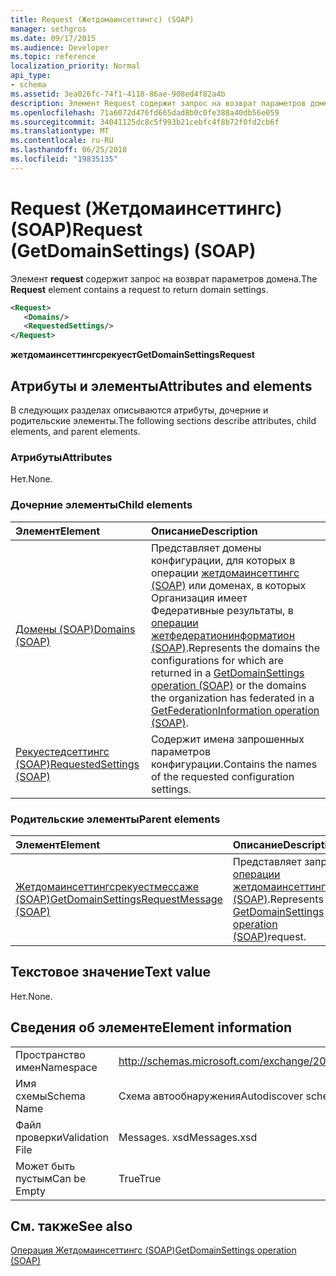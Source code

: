 ```yaml
---
title: Request (Жетдомаинсеттингс) (SOAP)
manager: sethgros
ms.date: 09/17/2015
ms.audience: Developer
ms.topic: reference
localization_priority: Normal
api_type:
- schema
ms.assetid: 3ea026fc-74f1-4118-86ae-908ed4f82a4b
description: Элемент Request содержит запрос на возврат параметров домена.
ms.openlocfilehash: 71a6072d476fd665dad8b0c0fe388a40db56e059
ms.sourcegitcommit: 34041125dc8c5f993b21cebfc4f8b72f0fd2cb6f
ms.translationtype: MT
ms.contentlocale: ru-RU
ms.lasthandoff: 06/25/2018
ms.locfileid: "19835135"
---
```

# <a name="request-getdomainsettings-soap"></a><span data-ttu-id="cf723-103">Request (Жетдомаинсеттингс) (SOAP)</span><span class="sxs-lookup"><span data-stu-id="cf723-103">Request (GetDomainSettings) (SOAP)</span></span>

<span data-ttu-id="cf723-104">Элемент **request** содержит запрос на возврат параметров домена.</span><span class="sxs-lookup"><span data-stu-id="cf723-104">The **Request** element contains a request to return domain settings.</span></span> 
  
```xml
<Request>
   <Domains/>
   <RequestedSettings/>
</Request>
```

 <span data-ttu-id="cf723-105">**жетдомаинсеттингсрекуест**</span><span class="sxs-lookup"><span data-stu-id="cf723-105">**GetDomainSettingsRequest**</span></span>
## <a name="attributes-and-elements"></a><span data-ttu-id="cf723-106">Атрибуты и элементы</span><span class="sxs-lookup"><span data-stu-id="cf723-106">Attributes and elements</span></span>

<span data-ttu-id="cf723-107">В следующих разделах описываются атрибуты, дочерние и родительские элементы.</span><span class="sxs-lookup"><span data-stu-id="cf723-107">The following sections describe attributes, child elements, and parent elements.</span></span>
  
### <a name="attributes"></a><span data-ttu-id="cf723-108">Атрибуты</span><span class="sxs-lookup"><span data-stu-id="cf723-108">Attributes</span></span>

<span data-ttu-id="cf723-109">Нет.</span><span class="sxs-lookup"><span data-stu-id="cf723-109">None.</span></span>
  
### <a name="child-elements"></a><span data-ttu-id="cf723-110">Дочерние элементы</span><span class="sxs-lookup"><span data-stu-id="cf723-110">Child elements</span></span>

|<span data-ttu-id="cf723-111">**Элемент**</span><span class="sxs-lookup"><span data-stu-id="cf723-111">**Element**</span></span>|<span data-ttu-id="cf723-112">**Описание**</span><span class="sxs-lookup"><span data-stu-id="cf723-112">**Description**</span></span>|
|:-----|:-----|
|[<span data-ttu-id="cf723-113">Домены (SOAP)</span><span class="sxs-lookup"><span data-stu-id="cf723-113">Domains (SOAP)</span></span>](domains-soap.md) <br/> |<span data-ttu-id="cf723-114">Представляет домены конфигурации, для которых в операции [жетдомаинсеттингс (SOAP)](getdomainsettings-operation-soap.md) или доменах, в которых Организация имеет Федеративные результаты, в [операции жетфедератионинформатион (SOAP)](getfederationinformation-operation-soap.md).</span><span class="sxs-lookup"><span data-stu-id="cf723-114">Represents the domains the configurations for which are returned in a [GetDomainSettings operation (SOAP)](getdomainsettings-operation-soap.md) or the domains the organization has federated in a [GetFederationInformation operation (SOAP)](getfederationinformation-operation-soap.md).</span></span>  <br/> |
|[<span data-ttu-id="cf723-115">Рекуестедсеттингс (SOAP)</span><span class="sxs-lookup"><span data-stu-id="cf723-115">RequestedSettings (SOAP)</span></span>](requestedsettings-soap.md) <br/> |<span data-ttu-id="cf723-116">Содержит имена запрошенных параметров конфигурации.</span><span class="sxs-lookup"><span data-stu-id="cf723-116">Contains the names of the requested configuration settings.</span></span>  <br/> |
   
### <a name="parent-elements"></a><span data-ttu-id="cf723-117">Родительские элементы</span><span class="sxs-lookup"><span data-stu-id="cf723-117">Parent elements</span></span>

|<span data-ttu-id="cf723-118">**Элемент**</span><span class="sxs-lookup"><span data-stu-id="cf723-118">**Element**</span></span>|<span data-ttu-id="cf723-119">**Описание**</span><span class="sxs-lookup"><span data-stu-id="cf723-119">**Description**</span></span>|
|:-----|:-----|
|[<span data-ttu-id="cf723-120">Жетдомаинсеттингсрекуестмессаже (SOAP)</span><span class="sxs-lookup"><span data-stu-id="cf723-120">GetDomainSettingsRequestMessage (SOAP)</span></span>](getdomainsettingsrequestmessage-soap.md) <br/> |<span data-ttu-id="cf723-121">Представляет запрос [операции жетдомаинсеттингс (SOAP)](getdomainsettings-operation-soap.md).</span><span class="sxs-lookup"><span data-stu-id="cf723-121">Represents a [GetDomainSettings operation (SOAP)](getdomainsettings-operation-soap.md)request.</span></span>  <br/> |
   
## <a name="text-value"></a><span data-ttu-id="cf723-122">Текстовое значение</span><span class="sxs-lookup"><span data-stu-id="cf723-122">Text value</span></span>

<span data-ttu-id="cf723-123">Нет.</span><span class="sxs-lookup"><span data-stu-id="cf723-123">None.</span></span>
  
## <a name="element-information"></a><span data-ttu-id="cf723-124">Сведения об элементе</span><span class="sxs-lookup"><span data-stu-id="cf723-124">Element information</span></span>

|||
|:-----|:-----|
|<span data-ttu-id="cf723-125">Пространство имен</span><span class="sxs-lookup"><span data-stu-id="cf723-125">Namespace</span></span>  <br/> |http://schemas.microsoft.com/exchange/2010/Autodiscover  <br/> |
|<span data-ttu-id="cf723-126">Имя схемы</span><span class="sxs-lookup"><span data-stu-id="cf723-126">Schema Name</span></span>  <br/> |<span data-ttu-id="cf723-127">Схема автообнаружения</span><span class="sxs-lookup"><span data-stu-id="cf723-127">Autodiscover schema</span></span>  <br/> |
|<span data-ttu-id="cf723-128">Файл проверки</span><span class="sxs-lookup"><span data-stu-id="cf723-128">Validation File</span></span>  <br/> |<span data-ttu-id="cf723-129">Messages. xsd</span><span class="sxs-lookup"><span data-stu-id="cf723-129">Messages.xsd</span></span>  <br/> |
|<span data-ttu-id="cf723-130">Может быть пустым</span><span class="sxs-lookup"><span data-stu-id="cf723-130">Can be Empty</span></span>  <br/> |<span data-ttu-id="cf723-131">True</span><span class="sxs-lookup"><span data-stu-id="cf723-131">True</span></span>  <br/> |
   
## <a name="see-also"></a><span data-ttu-id="cf723-132">См. также</span><span class="sxs-lookup"><span data-stu-id="cf723-132">See also</span></span>



[<span data-ttu-id="cf723-133">Операция Жетдомаинсеттингс (SOAP)</span><span class="sxs-lookup"><span data-stu-id="cf723-133">GetDomainSettings operation (SOAP)</span></span>](getdomainsettings-operation-soap.md)

